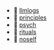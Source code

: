 * 📂 [llmlogs](llmlogs)
* 📂 [principles](principles)
* 📂 [psych](psych)
* 📂 [rituals](rituals)
* 📄 [noself](noself.md)
